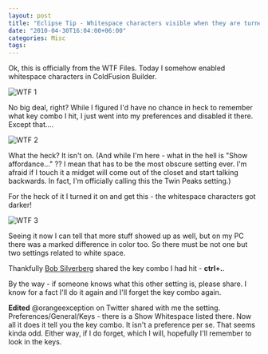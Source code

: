 ```yaml
---
layout: post
title: "Eclipse Tip - Whitespace characters visible when they are turned off"
date: "2010-04-30T16:04:00+06:00"
categories: Misc 
tags: 
---
```


Ok, this is officially from the WTF Files. Today I somehow enabled whitespace characters in ColdFusion Builder.

<p>

<img src="https://static.raymondcamden.com/images/Screen shot 2010-04-30 at 2.14.00 PM.png" title="WTF 1" />

<p>

No big deal, right? While I figured I'd have no chance in heck to remember what key combo I hit, I just went into my preferences and disabled it there. Except that....

<p>

<img src="https://static.raymondcamden.com/images/cfjedi/Screen shot 2010-04-30 at 2.14.56 PM.png" title="WTF 2" />

<p>

What the heck? It isn't on. (And while I'm here - what in the hell is "Show affordance..." ?? I mean that has to be the most obscure setting ever. I'm afraid if I touch it a midget will come out of the closet and start talking backwards. In fact, I'm officially calling this the Twin Peaks setting.)

<p>

For the heck of it I turned it on and get this - the whitespace characters got darker!

<p>
 
<img src="https://static.raymondcamden.com/images/cfjedi/Screen shot 2010-04-30 at 2.17.39 PM.png" title="WTF 3" />

<p>

Seeing it now I can tell that more stuff showed up as well, but on my PC there was a marked difference in color too. So there must be not one but two settings related to white space.

<p>

Thankfully <a href="http://www.silverwareconsulting.com/">Bob Silverberg</a> shared the key combo I had hit - <b>ctrl+.</b>. 

<p>

By the way - if someone knows what this other setting is, please share. I know for a fact I'll do it again and I'll forget the key combo again.

<p>

<b>Edited</b> @orangeexception on Twitter shared with me the setting. Preferences/General/Keys - there is a Show Whitespace listed there. Now all it does it tell you the key combo. It isn't a preference per se. That seems kinda odd. Either way, if I do forget, which I will, hopefully I'll remember to look in the keys.